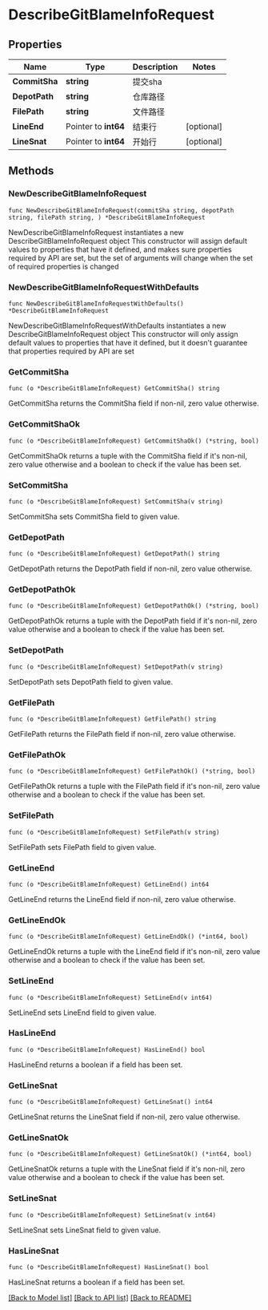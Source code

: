 # DescribeGitBlameInfoRequest

## Properties

Name | Type | Description | Notes
------------ | ------------- | ------------- | -------------
**CommitSha** | **string** | 提交sha | 
**DepotPath** | **string** | 仓库路径 | 
**FilePath** | **string** | 文件路径 | 
**LineEnd** | Pointer to **int64** | 结束行 | [optional] 
**LineSnat** | Pointer to **int64** | 开始行 | [optional] 

## Methods

### NewDescribeGitBlameInfoRequest

`func NewDescribeGitBlameInfoRequest(commitSha string, depotPath string, filePath string, ) *DescribeGitBlameInfoRequest`

NewDescribeGitBlameInfoRequest instantiates a new DescribeGitBlameInfoRequest object
This constructor will assign default values to properties that have it defined,
and makes sure properties required by API are set, but the set of arguments
will change when the set of required properties is changed

### NewDescribeGitBlameInfoRequestWithDefaults

`func NewDescribeGitBlameInfoRequestWithDefaults() *DescribeGitBlameInfoRequest`

NewDescribeGitBlameInfoRequestWithDefaults instantiates a new DescribeGitBlameInfoRequest object
This constructor will only assign default values to properties that have it defined,
but it doesn't guarantee that properties required by API are set

### GetCommitSha

`func (o *DescribeGitBlameInfoRequest) GetCommitSha() string`

GetCommitSha returns the CommitSha field if non-nil, zero value otherwise.

### GetCommitShaOk

`func (o *DescribeGitBlameInfoRequest) GetCommitShaOk() (*string, bool)`

GetCommitShaOk returns a tuple with the CommitSha field if it's non-nil, zero value otherwise
and a boolean to check if the value has been set.

### SetCommitSha

`func (o *DescribeGitBlameInfoRequest) SetCommitSha(v string)`

SetCommitSha sets CommitSha field to given value.


### GetDepotPath

`func (o *DescribeGitBlameInfoRequest) GetDepotPath() string`

GetDepotPath returns the DepotPath field if non-nil, zero value otherwise.

### GetDepotPathOk

`func (o *DescribeGitBlameInfoRequest) GetDepotPathOk() (*string, bool)`

GetDepotPathOk returns a tuple with the DepotPath field if it's non-nil, zero value otherwise
and a boolean to check if the value has been set.

### SetDepotPath

`func (o *DescribeGitBlameInfoRequest) SetDepotPath(v string)`

SetDepotPath sets DepotPath field to given value.


### GetFilePath

`func (o *DescribeGitBlameInfoRequest) GetFilePath() string`

GetFilePath returns the FilePath field if non-nil, zero value otherwise.

### GetFilePathOk

`func (o *DescribeGitBlameInfoRequest) GetFilePathOk() (*string, bool)`

GetFilePathOk returns a tuple with the FilePath field if it's non-nil, zero value otherwise
and a boolean to check if the value has been set.

### SetFilePath

`func (o *DescribeGitBlameInfoRequest) SetFilePath(v string)`

SetFilePath sets FilePath field to given value.


### GetLineEnd

`func (o *DescribeGitBlameInfoRequest) GetLineEnd() int64`

GetLineEnd returns the LineEnd field if non-nil, zero value otherwise.

### GetLineEndOk

`func (o *DescribeGitBlameInfoRequest) GetLineEndOk() (*int64, bool)`

GetLineEndOk returns a tuple with the LineEnd field if it's non-nil, zero value otherwise
and a boolean to check if the value has been set.

### SetLineEnd

`func (o *DescribeGitBlameInfoRequest) SetLineEnd(v int64)`

SetLineEnd sets LineEnd field to given value.

### HasLineEnd

`func (o *DescribeGitBlameInfoRequest) HasLineEnd() bool`

HasLineEnd returns a boolean if a field has been set.

### GetLineSnat

`func (o *DescribeGitBlameInfoRequest) GetLineSnat() int64`

GetLineSnat returns the LineSnat field if non-nil, zero value otherwise.

### GetLineSnatOk

`func (o *DescribeGitBlameInfoRequest) GetLineSnatOk() (*int64, bool)`

GetLineSnatOk returns a tuple with the LineSnat field if it's non-nil, zero value otherwise
and a boolean to check if the value has been set.

### SetLineSnat

`func (o *DescribeGitBlameInfoRequest) SetLineSnat(v int64)`

SetLineSnat sets LineSnat field to given value.

### HasLineSnat

`func (o *DescribeGitBlameInfoRequest) HasLineSnat() bool`

HasLineSnat returns a boolean if a field has been set.


[[Back to Model list]](../README.md#documentation-for-models) [[Back to API list]](../README.md#documentation-for-api-endpoints) [[Back to README]](../README.md)


